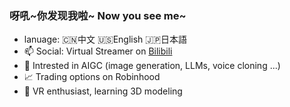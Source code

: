 ### 呀吼\~你发现我啦\~ Now you see me\~

<!--
**TZFC/tzfc** is a ✨ _special_ ✨ repository because its `README.md` (this file) appears on your GitHub profile.

Here are some ideas to get you started:

- 🔭 I’m currently working on ...
- 🌱 I’m currently learning ...
- 👯 I’m looking to collaborate on ...
- 🤔 I’m looking for help with ...
- 💬 Ask me about ...
- 📫 How to reach me: ...
- 😄 Pronouns: ...
- ⚡ Fun fact: ...
-->
- lanuage: 🇨🇳中文 🇺🇸English 🇯🇵日本語
- 📫 Social: Virtual Streamer on [Bilibili](space.bilibili.com/20052482)
- 🌱 Intrested in AIGC (image generation, LLMs, voice cloning ...)
- 📈 Trading options on Robinhood
- 🥽 VR enthusiast, learning 3D modeling
